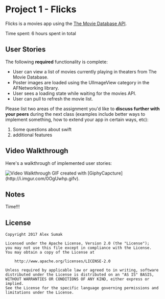 # Project 1 - Flicks

Flicks is a movies app using the [The Movie Database API](http://docs.themoviedb.apiary.io/#).

Time spent: 6 hours spent in total

## User Stories

The following **required** functionality is complete:

* User can view a list of movies currently playing in theaters from The Movie Database.
* Poster images are loaded using the UIImageView category in the AFNetworking library.
* User sees a loading state while waiting for the movies API.
* User can pull to refresh the movie list.

Please list two areas of the assignment you'd like to **discuss further with your peers** during the next class (examples include better ways to implement something, how to extend your app in certain ways, etc):

1. Some questions about swift  
2. additional features

## Video Walkthrough 

Here's a walkthrough of implemented user stories:

<img src='http://i.imgur.com/0OgUwhp.gifv' title='Video Walkthrough' width='' alt='Video Walkthrough' />
GIF created with [GiphyCapcture](http://i.imgur.com/0OgUwhp.gifv).

## Notes

Time!!!

## License

    Copyright 2017 Alex Sumak

    Licensed under the Apache License, Version 2.0 (the "License");
    you may not use this file except in compliance with the License.
    You may obtain a copy of the License at

        http://www.apache.org/licenses/LICENSE-2.0

    Unless required by applicable law or agreed to in writing, software
    distributed under the License is distributed on an "AS IS" BASIS,
    WITHOUT WARRANTIES OR CONDITIONS OF ANY KIND, either express or implied.
    See the License for the specific language governing permissions and
    limitations under the License.
